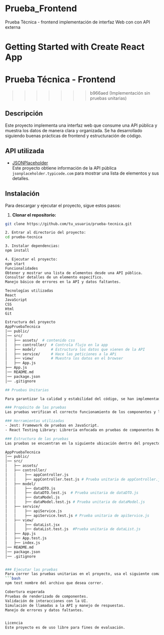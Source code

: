 

# Prueba_Frontend
Prueba Técnica - frontend implementación de interfaz Web con con API externa

# Getting Started with Create React App

# Prueba Técnica - Frontend 
>>>>>>> b966aed (Implementación sin pruebas unitarias)

## Descripción  
Este proyecto implementa una interfaz web que consume una API pública y muestra los datos de manera clara y organizada. Se ha desarrollado siguiendo buenas prácticas de frontend y estructuración de código.  

## API utilizada  
- [JSONPlaceholder](https://jsonplaceholder.typicode.com/)  
Este proyecto obtiene información de la API pública `jsonplaceholder.typicode.com` para mostrar una lista de elementos y sus detalles.  

## Instalación  
Para descargar y ejecutar el proyecto, sigue estos pasos:  

1. **Clonar el repositorio:**  
```bash
git clone https://github.com/tu_usuario/prueba-tecnica.git

2. Entrar al directorio del proyecto:
cd prueba-tecnica

3. Instalar dependencias:
npm install

4. Ejecutar el proyecto:
npm start
Funcionalidades
Obtener y mostrar una lista de elementos desde una API pública.
Consultar detalles de un elemento específico. 
Manejo básico de errores en la API y datos faltantes.

Tecnologías utilizadas
React
JavaScript
CSS
Html
Git

Estructura del proyecto
AppPruebaTecnica
│── public/
│── src/
│   ├── assets/  # contenido css
│   ├── controller/  # Controla flujo en la app
│   ├── model/       # Estructura los datos que vienen de la API
│   ├── service/     # Hace las peticiones a la APi
│   ├── view/        # Muestra los datos en el browser
│   ├── App.js
├── App.js
│── README.md
│── package.json
│── .gitignore

## Pruebas Unitarias

Para garantizar la calidad y estabilidad del código, se han implementado pruebas unitarias utilizando Jest y React Testing Library.

### Propósito de las pruebas  
Las pruebas verifican el correcto funcionamiento de los componentes y lógica del proyecto, asegurando que los datos se rendericen y manejen de manera adecuada.

### Herramientas utilizadas  
- Jest: Framework de pruebas en JavaScript.  
- React Testing Library: Librería enfocada en pruebas de componentes React de manera accesible y funcional.  

### Estructura de las pruebas  
Las pruebas se encuentran en la siguiente ubicación dentro del proyecto:  

AppPruebaTecnica
│── public/
│── src/
│   ├── assets/  
│   ├── controller/  
│   │    ├── appController.js
│   │    ├── appController.test.js # Prueba unitaria de appController.js
│   ├── model/  
│   │    ├── dataDTO.js
│   │    ├── dataDTO.test.js  # Prueba unitaria de dataDTO.js
│   │    ├── dataModel.js
│   │    ├── dataModel.test.js # Prueba unitaria de dataModel.js
│   ├── service/ 
│   │    ├── apiService.js
│   │    ├── apiService.test.js # Prueba unitaria de apiService.js   
│   ├── view/ 
│   │    ├── dataList.jsx
│   │    ├── dataList.test.js  #Prueba unitaria de dataList.js      
│   ├── App.js
│   ├── App.test.js
│   ├── index.js
│── README.md
│── package.json
│── .gitignore


### Ejecutar las pruebas  
Para correr las pruebas unitarias en el proyecto, usa el siguiente comando:  
```bash
npm test nombre del archivo que desea correr.

Cobertura esperada
Pruebas de renderizado de componentes. 
Validación de interacciones con la UI. 
Simulación de llamadas a la API y manejo de respuestas. 
Manejo de errores y datos faltantes.


Licencia
Este proyecto es de uso libre para fines de evaluación.

